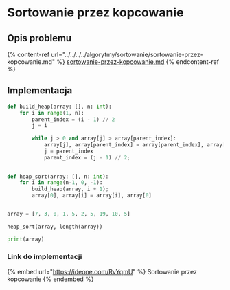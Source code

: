 # Sortowanie przez kopcowanie

## Opis problemu

{% content-ref url="../../../../algorytmy/sortowanie/sortowanie-przez-kopcowanie.md" %}
[sortowanie-przez-kopcowanie.md](../../../../algorytmy/sortowanie/sortowanie-przez-kopcowanie.md)
{% endcontent-ref %}

## Implementacja

```python
def build_heap(array: [], n: int):
    for i in range(1, n):
        parent_index = (i - 1) // 2
        j = i
        
        while j > 0 and array[j] > array[parent_index]:
            array[j], array[parent_index] = array[parent_index], array[j]
            j = parent_index
            parent_index = (j - 1) // 2;
            

def heap_sort(array: [], n: int):
    for i in range(n-1, 0, -1):
        build_heap(array, i + 1);
        array[0], array[i] = array[i], array[0]


array = [7, 3, 0, 1, 5, 2, 5, 19, 10, 5]
    
heap_sort(array, length(array))

print(array)
```

### Link do implementacji

{% embed url="https://ideone.com/RvYqmU" %}
Sortowanie przez kopcowanie
{% endembed %}